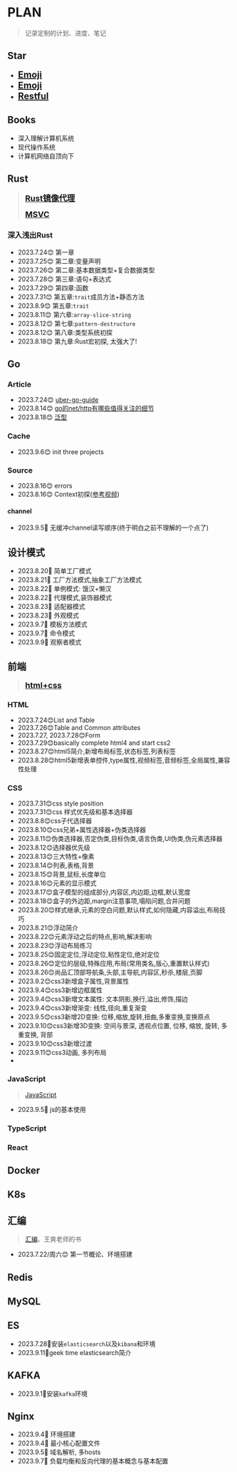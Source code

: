 # PLAN

> 记录定制的计划、进度、笔记

##  Star

- **<span style="font-size: 20px;">[Emoji](https://gist.github.com/rxaviers/7360908)</span>**	
- **<span style="font-size: 20px;">[Emoji](https://emojixd.com/)</span>**	
- **<span style="font-size: 20px;">[Restful](https://restfulapi.cn/)</span>**	

## Books
- 深入理解计算机系统
- 现代操作系统
- 计算机网络自顶向下

## Rust
> **<span style="font-size: 18px;">[Rust镜像代理](https://rsproxy.cn/)</span>**
> 
> **<span style="font-size: 18px;">[MSVC](https://visualstudio.microsoft.com/zh-hans/visual-cpp-build-tools/)</span>**

### 深入浅出Rust
- 2023.7.24:blush: 第一章
- 2023.7.25:blush: 第二章:变量声明
- 2023.7.26:blush: 第二章:基本数据类型+复合数据类型
- 2023.7.28:blush: 第三章:语句+表达式
- 2023.7.29:blush: 第四章:函数
- 2023.7.31:blush: 第五章:`trait`成员方法+静态方法
- 2023.8.9:blush: 第五章:`trait`
- 2023.8.11:blush: 第六章:`array-slice-string`
- 2023.8.12:blush: 第七章:`pattern-destructure`
- 2023.8.12:blush: 第八章:类型系统初探
- 2023.8.18:blush: 第九章:Rust宏初探, 太强大了!


## Go

### Article
- 2023.7.24:blush: [uber-go-guide](https://github.com/xxjwxc/uber_go_guide_cn)
- 2023.8.14:blush: [go的net/http有哪些值得关注的细节](https://mp.weixin.qq.com/s/QfeycEFqeqqhRKrYYL5mGA)
- 2023.8.18:blush: [泛型](https://mp.weixin.qq.com/mp/appmsgalbum?__biz=MzU2ODc4NzUxMg==&action=getalbum&album_id=2218002393592627201&scene=173&from_msgid=2247485263&from_itemidx=1&count=3&nolastread=1#wechat_redirect)

### Cache
- 2023.9.6:blush: init three projects

### Source
- 2023.8.16:blush: errors
- 2023.8.16:blush: Context初探([参考视频](https://www.bilibili.com/video/BV1EA41127Q3))

#### channel
- 2023.9.5:money_mouth_face: 无缓冲channel读写顺序(终于明白之前不理解的一个点了)

## 设计模式
- 2023.8.20:star2: 简单工厂模式
- 2023.8.21:star2: 工厂方法模式,抽象工厂方法模式
- 2023.8.22:star2: 单例模式: 饿汉+懒汉
- 2023.8.22:star2: 代理模式,装饰器模式
- 2023.8.23:star2: 适配器模式
- 2023.8.23:star2: 外观模式
- 2023.9.7:star2: 模板方法模式
- 2023.9.7:star2: 命令模式
- 2023.9.9:star2: 观察者模式

## 前端

> **<span style="font-size: 18px;">[html+css](https://www.bilibili.com/video/BV1p84y1P7Z5)</span>**

### HTML
- 2023.7.24:blush:List and Table
- 2023.7.26:blush:Table and Common attributes
- 2023.7.27, 2023.7.28:blush:Form 
- 2023.7.29:blush:basically complete html4 and start css2
- 2023.8.27:blush:html5简介,新增布局标签,状态标签,列表标签
- 2023.8.28:blush:html5新增表单控件,type属性,视频标签,音频标签,全局属性,兼容性处理
### CSS
- 2023.7.31:blush:css style position
- 2023.7.31:blush:css 样式优先级和基本选择器
- 2023.8.8:blush:css子代选择器
- 2023.8.10:blush:css兄弟+属性选择器+伪类选择器
- 2023.8.11:blush:伪类选择器,否定伪类,目标伪类,语言伪类,UI伪类,伪元素选择器
- 2023.8.12:blush:选择器优先级
- 2023.8.13:blush:三大特性+像素
- 2023.8.14:blush:列表,表格,背景
- 2023.8.15:blush:背景,鼠标,长度单位
- 2023.8.16:blush:元素的显示模式
- 2023.8.17:blush:盒子模型的组成部分,内容区,内边距,边框,默认宽度
- 2023.8.18:blush:盒子的外边距,margin注意事项,塌陷问题,合并问题
- 2023.8.20:blush:样式继承,元素的空白问题,默认样式,如何隐藏,内容溢出,布局技巧
- 2023.8.21:blush:浮动简介
- 2023.8.22:blush:元素浮动之后的特点,影响,解决影响
- 2023.8.23:blush:浮动布局练习
- 2023.8.25:blush:固定定位,浮动定位,粘性定位,绝对定位
- 2023.8.26:blush:定位的层级,特殊应用,布局(常用类名,版心,重置默认样式)
- 2023.8.26:blush:尚品汇顶部导航条,头部,主导航,内容区,秒杀,楼层,页脚
- 2023.9.2:blush:css3新增盒子属性,背景属性
- 2023.9.4:blush:css3新增边框属性
- 2023.9.4:blush:css3新增文本属性: 文本阴影,换行,溢出,修饰,描边
- 2023.9.4:blush:css3新增渐变: 线性,径向,重复渐变
- 2023.9.5:blush:css3新增2D变换: 位移,缩放,旋转,扭曲,多重变换,变换原点
- 2023.9.10:blush:css3新增3D变换: 空间与景深, 透视点位置, 位移, 缩放, 旋转, 多重变换, 背部
- 2023.9.10:blush:css3新增过渡
- 2023.9.11:blush:css3动画, 多列布局
- 
### JavaScript
> [JavaScript](https://www.w3school.com.cn/js/index.asp)
- 2023.9.5:dart: js的基本使用


### TypeScript

### React

## Docker

## K8s

## 汇编

>  [汇编](https://www.bilibili.com/video/BV1Wu411B72F)、王爽老师的书

- 2023.7.22/周六:blush: 第一节概论、环境搭建

## Redis

## MySQL

## ES

- 2023.7.28:tiger:安装`elasticsearch`以及`kibana`和环境
- 2023.9.11:tiger:geek time elasticsearch简介

## KAFKA

- 2023.9.1:tiger:安装`kafka`环境

## Nginx
- 2023.9.4:watermelon: 环境搭建
- 2023.9.4:watermelon: 最小核心配置文件
- 2023.9.5:watermelon: 域名解析, 多hosts
- 2023.9.7:watermelon: 负载均衡和反向代理的基本概念与基本配置